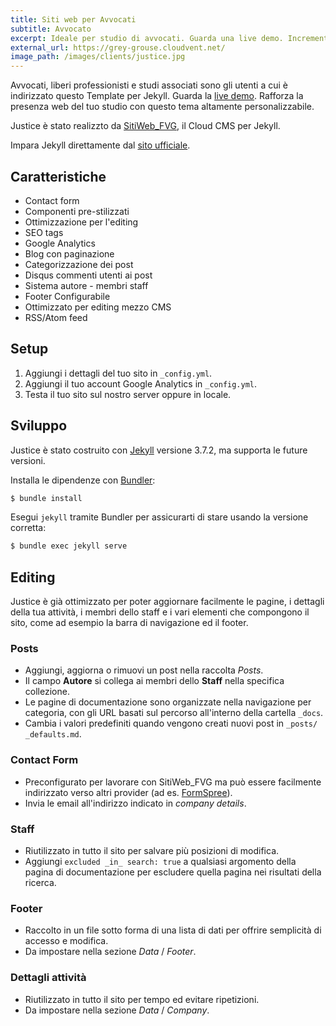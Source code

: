 ```yaml
---
title: Siti web per Avvocati
subtitle: Avvocato
excerpt: Ideale per studio di avvocati. Guarda una live demo. Incrementa la presenza web della tua attività con questo tema personalizzabile a piacere.
external_url: https://grey-grouse.cloudvent.net/
image_path: /images/clients/justice.jpg
---
```

Avvocati, liberi professionisti e studi associati sono gli utenti a cui è indirizzato questo Template per Jekyll. Guarda la [live demo](https://grey-grouse.cloudvent.net/).
Rafforza la presenza web del tuo studio con questo tema altamente personalizzabile.

Justice è stato realizzto da [SitiWeb_FVG](/), il Cloud CMS per Jekyll.

Impara Jekyll direttamente dal [sito ufficiale](https://jekyllrb.com/).

## Caratteristiche

* Contact form
* Componenti pre-stilizzati
* Ottimizzazione per l'editing
* SEO tags
* Google Analytics
* Blog con paginazione
* Categorizzazione dei post
* Disqus commenti utenti ai post
* Sistema autore - membri staff
* Footer Configurabile
* Ottimizzato per editing mezzo CMS
* RSS/Atom feed

## Setup

1. Aggiungi i dettagli del tuo sito in `_config.yml`.
2. Aggiungi il tuo account Google Analytics in `_config.yml`.
3. Testa il tuo sito sul nostro server oppure in locale.

## Sviluppo

Justice è stato costruito con [Jekyll](http://jekyllrb.com/) versione 3.7.2, ma supporta le future versioni.

Installa le dipendenze con [Bundler](http://bundler.io/):

~~~bash
$ bundle install
~~~

Esegui `jekyll` tramite Bundler per assicurarti di stare usando la versione corretta:

~~~bash
$ bundle exec jekyll serve
~~~

## Editing

Justice è già ottimizzato per poter aggiornare facilmente le pagine, i dettagli della tua attività, i membri dello staff e i vari elementi che compongono il sito, come ad esempio la barra di navigazione ed il footer.

### Posts

* Aggiungi, aggiorna o rimuovi un post nella raccolta *Posts*.
* Il campo **Autore** si collega ai membri dello **Staff** nella specifica collezione.
* Le pagine di documentazione sono organizzate nella navigazione per categoria, con gli URL basati sul percorso all'interno della cartella `_docs`.
* Cambia i valori predefiniti quando vengono creati nuovi post in `_posts/ _defaults.md`.

### Contact Form

* Preconfigurato per lavorare con SitiWeb_FVG ma può essere facilmente indirizzato verso altri provider (ad es. [FormSpree](https://formspree.io/)).
* Invia le email all'indirizzo indicato in *company details*.

### Staff

* Riutilizzato in tutto il sito per salvare più posizioni di modifica.
* Aggiungi `excluded _in_ search: true` a qualsiasi argomento della pagina di documentazione per escludere quella pagina nei risultati della ricerca.

### Footer

* Raccolto in un file sotto forma di una lista di dati per offrire semplicità di accesso e modifica.
* Da impostare nella sezione *Data* / *Footer*.

### Dettagli attività

* Riutilizzato in tutto il sito per tempo ed evitare ripetizioni.
* Da impostare nella sezione *Data* / *Company*.
